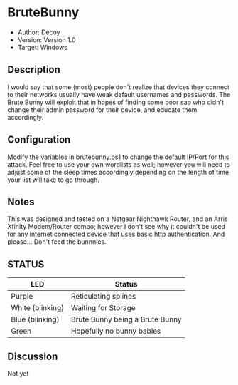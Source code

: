 # BruteBunny

* Author: Decoy
* Version: Version 1.0
* Target: Windows

## Description

I would say that some (most) people don't realize that devices they connect to their networks usually have
weak default usernames and passwords. The Brute Bunny will exploit that in hopes of finding some poor sap
who didn't change their admin password for their device, and educate them accordingly.

## Configuration

Modify the variables in brutebunny.ps1 to change the default IP/Port for this attack. Feel free to use your
own wordlists as well; however you will need to adjust some of the sleep times accordingly depending on the
length of time your list will take to go through.

## Notes

This was designed and tested on a Netgear Nighthawk Router, and an Arris Xfinity Modem/Router combo; however
I don't see why it couldn't be used for any internet connected device that uses basic http authentication.
And please... Don't feed the bunnnies.

## STATUS

| LED                | Status                                       |
| ------------------ | -------------------------------------------- |
| Purple             | Reticulating splines                         |
| White (blinking)   | Waiting for Storage                          |
| Blue (blinking)    | Brute Bunny being a Brute Bunny              |
| Green              | Hopefully no bunny babies                    |

## Discussion
Not yet